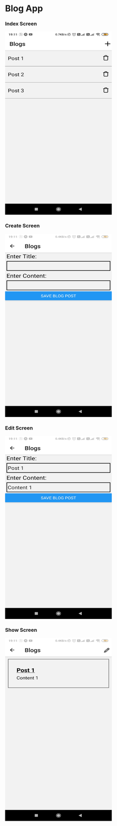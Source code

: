 # Blog App

<div>
  <h3>Index Screen</h3>
<img src="https://github.com/javamultiplex/react-native/blob/master/blog/Index_Screen.jpg" width="350" height="600">
    <h3>Create Screen</h3>
<img src="https://github.com/javamultiplex/react-native/blob/master/blog/Create_Screen.jpg" width="350" height="600">
    <h3>Edit Screen</h3>
<img src="https://github.com/javamultiplex/react-native/blob/master/blog/Edit_Screen.jpg" width="350" height="600">
    <h3>Show Screen</h3>
<img src="https://github.com/javamultiplex/react-native/blob/master/blog/Show_Screen.jpg" width="350" height="600">
<div>
